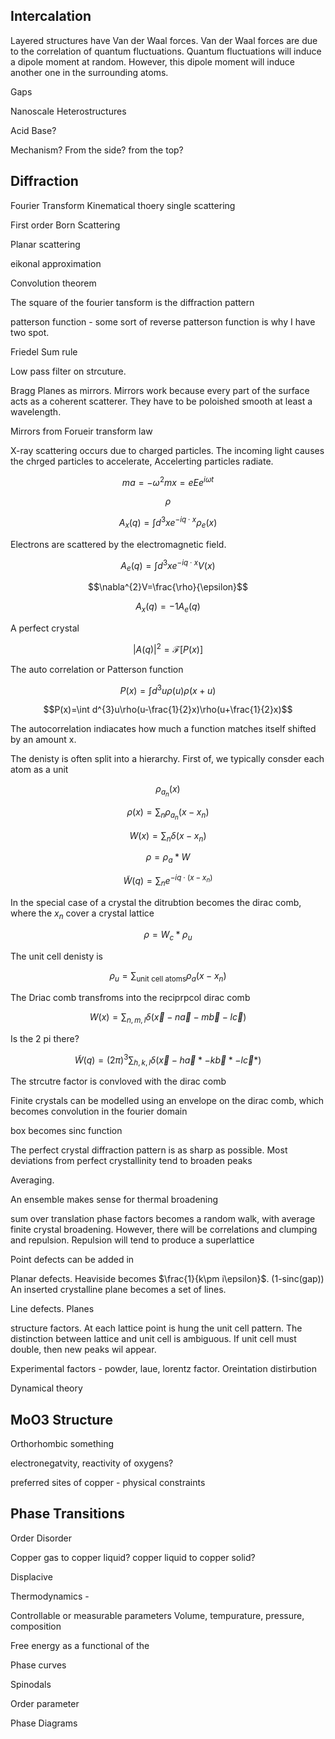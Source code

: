 Intercalation
-------------

Layered structures have Van der Waal forces. Van der Waal forces are due
to the correlation of quantum fluctuations. Quantum fluctuations will
induce a dipole moment at random. However, this dipole moment will
induce another one in the surrounding atoms.

Gaps

Nanoscale Heterostructures

Acid Base?

Mechanism? From the side? from the top?

Diffraction
-----------

Fourier Transform Kinematical thoery single scattering

First order Born Scattering

Planar scattering

eikonal approximation

Convolution theorem

The square of the fourier tansform is the diffraction pattern

patterson function - some sort of reverse patterson function is why I
have two spot.

Friedel Sum rule

Low pass filter on strcuture.

Bragg Planes as mirrors. Mirrors work because every part of the surface
acts as a coherent scatterer. They have to be poloished smooth at least
a wavelength.

Mirrors from Forueir transform law

X-ray scattering occurs due to charged particles. The incoming light
causes the chrged particles to accelerate, Accelerting particles
radiate.

$$ma=-\omega^{2}mx=eEe^{i\omega t}$$

$$\rho$$

$$A_{x}(q)=\int d^{3}xe^{-iq\cdot x}\rho_{e}(x)$$

Electrons are scattered by the electromagnetic field.

$$A_{e}(q)=\int d^{3}xe^{-iq\cdot x}V(x)$$

$$\nabla^{2}V=\frac{\rho}{\epsilon}$$

$$A_{x}(q)=-1A_{e}(q)$$

A perfect crystal

$$|A(q)|^{2}=\mathscr{F}[P(x)]$$

The auto correlation or Patterson function

$$P(x)=\int d^{3}u\rho(u)\rho(x+u)$$

$$P(x)=\int d^{3}u\rho(u-\frac{1}{2}x)\rho(u+\frac{1}{2}x)$$

The autocorrelation indiacates how much a function matches itself
shifted by an amount x.

The denisty is often split into a hierarchy. First of, we typically
consder each atom as a unit

$$\rho_{a_{n}}(x)$$

$$\rho(x)=\sum_{n}\rho_{a_{n}}(x-x_{n})$$

$$W(x)=\sum_{n}\delta(x-x_{n})$$

$$\rho=\rho_{a}*W$$

$$\tilde{W}(q)=\sum_{n}e^{-iq\cdot(x-x_{n})}$$

In the special case of a crystal the ditrubtion becomes the dirac comb,
where the $x_{n}$ cover a crystal lattice

$$\rho=W_{c}*\rho_{u}$$

The unit cell denisty is

$$\rho_{u}=\sum_{\text{unit cell atoms}}\rho_{a}(x-x_{n})$$

The Driac comb transfroms into the reciprpcol dirac comb

$$W(x)=\sum_{n,m,l}\delta(\vec{x}-n\vec{a}-m\vec{b}-l\vec{c})$$

Is the 2 pi there?

$$\tilde{W}(q)=(2\pi)^{3}\sum_{h,k,l}\delta(\vec{x}-h\vec{a}*-k\vec{b}*-l\vec{c}*)$$

The strcutre factor is convloved with the dirac comb

Finite crystals can be modelled using an envelope on the dirac comb,
which becomes convolution in the fourier domain

box becomes sinc function

The perfect crystal diffraction pattern is as sharp as possible. Most
deviations from perfect crystallinity tend to broaden peaks

Averaging.

An ensemble makes sense for thermal broadening

sum over translation phase factors becomes a random walk, with average
finite crystal broadening. However, there will be correlations and
clumping and repulsion. Repulsion will tend to produce a superlattice

Point defects can be added in

Planar defects. Heaviside becomes $\frac{1}{k\pm i\epsilon}$.
(1-sinc(gap)) An inserted crystalline plane becomes a set of lines.

Line defects. Planes

structure factors. At each lattice point is hung the unit cell pattern.
The distinction between lattice and unit cell is ambiguous. If unit cell
must double, then new peaks wil appear.

Experimental factors - powder, laue, lorentz factor. Oreintation
distirbution

Dynamical theory

MoO3 Structure
--------------

Orthorhombic something

electronegatvity, reactivity of oxygens?

preferred sites of copper - physical constraints

Phase Transitions
-----------------

Order Disorder

Copper gas to copper liquid? copper liquid to copper solid?

Displacive

Thermodynamics -

Controllable or measurable parameters Volume, tempurature, pressure,
composition

Free energy as a functional of the

Phase curves

Spinodals

Order parameter

Phase Diagrams
